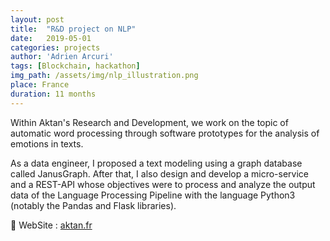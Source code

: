 ```yaml
---
layout: post
title:  "R&D project on NLP"
date:   2019-05-01
categories: projects
author: 'Adrien Arcuri'
tags: [Blockchain, hackathon]
img_path: /assets/img/nlp_illustration.png
place: France
duration: 11 months
---
```


Within Aktan's Research and Development, we work on the topic of automatic word processing through software prototypes for the analysis of emotions in texts.

As a data engineer, I proposed a text modeling using a graph database called JanusGraph.
After that, I also design and develop a micro-service and a REST-API whose objectives were to process and analyze the output data of the Language Processing Pipeline with the language Python3 (notably the Pandas and Flask libraries).


🔗 WebSite : [aktan.fr][1]


[1]: https://aktan.fr/
